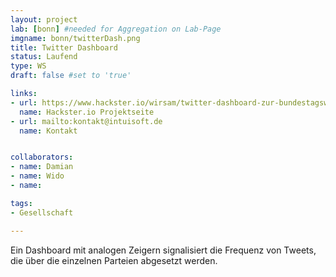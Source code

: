 ```yaml
---
layout: project
lab: [bonn] #needed for Aggregation on Lab-Page
imgname: bonn/twitterDash.png
title: Twitter Dashboard
status: Laufend
type: WS
draft: false #set to 'true'

links:
- url: https://www.hackster.io/wirsam/twitter-dashboard-zur-bundestagswahl-2017-f27862
  name: Hackster.io Projektseite
- url: mailto:kontakt@intuisoft.de
  name: Kontakt


collaborators:
- name: Damian
- name: Wido
- name:

tags:
- Gesellschaft

---
```


Ein Dashboard mit analogen Zeigern signalisiert die Frequenz von Tweets, die über die einzelnen Parteien abgesetzt werden.
